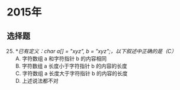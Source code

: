 # 2015年
## 选择题
25. **已有定义：char a[] = "xyz", *b = "xyz";，以下叙述中正确的是（C）<br/>**
A. 字符数组 a 和字符指针 b 的内容相同<br/>
B. 字符数组 a 长度小于字符指针 b 的内容的长度<br/>
C. 字符数组 a 长度大于字符指针 b 的内容的长度<br/>
D. 上述说法都不对